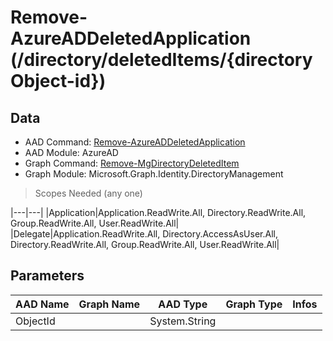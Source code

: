 # Remove-AzureADDeletedApplication (/directory/deletedItems/{directoryObject-id})

## Data

+ AAD Command: [Remove-AzureADDeletedApplication](https://docs.microsoft.com/en-us/powershell/module/AzureAD/Remove-AzureADDeletedApplication)
+ AAD Module: AzureAD
+ Graph Command: [Remove-MgDirectoryDeletedItem](https://docs.microsoft.com/en-us/powershell/module/Microsoft.Graph.Identity.DirectoryManagement/Remove-MgDirectoryDeletedItem)
+ Graph Module: Microsoft.Graph.Identity.DirectoryManagement

> Scopes Needed (any one)

|---|---|
|Application|Application.ReadWrite.All, Directory.ReadWrite.All, Group.ReadWrite.All, User.ReadWrite.All|
|Delegate|Application.ReadWrite.All, Directory.AccessAsUser.All, Directory.ReadWrite.All, Group.ReadWrite.All, User.ReadWrite.All|

## Parameters

|AAD Name|Graph Name|AAD Type|Graph Type|Infos|
|---|---|---|---|---|
|ObjectId||System.String|||

